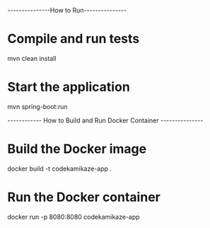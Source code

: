 ---------------How to Run---------------

# Compile and run tests
mvn clean install

# Start the application
mvn spring-boot:run

------------ How to Build and Run Docker Container ---------------
# Build the Docker image
docker build -t codekamikaze-app .

# Run the Docker container
docker run -p 8080:8080 codekamikaze-app
